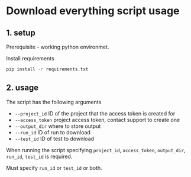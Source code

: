 # Download everything script usage

## 1. setup

Prerequisite - working python environmet.

Install requirements

```sh
pip install -r requirements.txt
```

## 2. usage

The script has the following arguments

- `--project_id` ID of the project that the access token is created for
- `--access_token` project access token, contact support to create one
- `--output_dir` where to store output
- `--run_id` ID of run to download
- `--test_id` ID of test to download

When running the script specifying `project_id`, `access_token`, `output_dir`,
`run_id`, `test_id` is required.

Must specify `run_id` or `test_id` or both.
